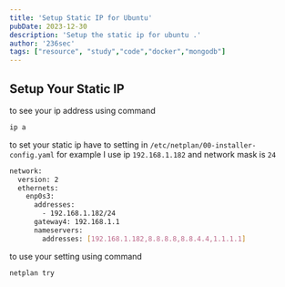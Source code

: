 ```yaml
---
title: 'Setup Static IP for Ubuntu'
pubDate: 2023-12-30
description: 'Setup the static ip for ubuntu .'
author: '236sec'
tags: ["resource", "study","code","docker","mongodb"]
---
```


## Setup Your Static IP

to see your ip address using command
```bash
ip a
```

to set your static ip have to setting in `/etc/netplan/00-installer-config.yaml` for example I use ip `192.168.1.182` and network mask is `24`
```bash
network:
  version: 2
  ethernets:
    enp0s3:
      addresses:
        - 192.168.1.182/24
      gateway4: 192.168.1.1
      nameservers:
        addresses: [192.168.1.182,8.8.8.8,8.8.4.4,1.1.1.1]
```

to use your setting using command
```bash
netplan try
```